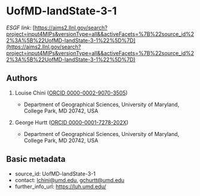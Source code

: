 # UofMD-landState-3-1

*ESGF link*: [https://aims2.llnl.gov/search?project=input4MIPs&versionType=all&&activeFacets=%7B%22source_id%22%3A%5B%22UofMD-landState-3-1%22%5D%7D](https://aims2.llnl.gov/search?project=input4MIPs&versionType=all&&activeFacets=%7B%22source_id%22%3A%5B%22UofMD-landState-3-1%22%5D%7D)

## Authors

1. Louise Chini ([ORCID 0000-0002-9070-3505](https://orcid.org/0000-0002-9070-3505))
    - Department of Geographical Sciences, University of Maryland, College Park, MD 20742, USA

2. George Hurtt ([ORCID 0000-0001-7278-202X](https://orcid.org/0000-0001-7278-202X))
    - Department of Geographical Sciences, University of Maryland, College Park, MD 20742, USA


## Basic metadata

- source_id: UofMD-landState-3-1
- contact: lchini@umd.edu, gchurtt@umd.edu
- further_info_url: https://luh.umd.edu/